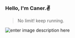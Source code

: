 ### Hello, I'm Caner.:v:

> No limit! keep running.

![enter image description here](https://media3.giphy.com/media/9D36O2duRavTsvxV1w/giphy.gif?cid=ecf05e47g0raljah3v6ydxur8tzb1juvho1wrwbdvw6b27j4&rid=giphy.gif&ct=g)
